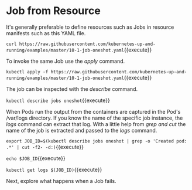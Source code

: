 # Job from Resource #

It's generally preferable to define resources such as Jobs in resource manifests such as this YAML file.  

`curl https://raw.githubusercontent.com/kubernetes-up-and-running/examples/master/10-1-job-oneshot.yaml`{{execute}}

To invoke the same Job use the _apply_ command.

`kubectl apply -f https://raw.githubusercontent.com/kubernetes-up-and-running/examples/master/10-1-job-oneshot.yaml`{{execute}}

The job can be inspected with the _describe_ command.

`kubectl describe jobs oneshot`{{execute}}

When Pods run the output from the containers are captured in the Pod's /var/logs directory. If you know the name of the specific job instance, the _logs_ command can extract that log. With a little help from _grep and cut_ the name of the job is extracted and passed to the _logs_ command.

`export JOB_ID=$(kubectl describe jobs oneshot | grep -o 'Created pod: .*' | cut -f2- -d:)`{{execute}}

`echo $JOB_ID`{{execute}}

`kubectl get logs $(JOB_ID)`{{execute}}

Next, explore what happens when a Job fails.